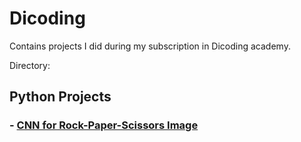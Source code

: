 # Dicoding
Contains projects I did during my subscription in Dicoding academy.

Directory:

## Python Projects
### - <a href="https://github.com/imfdlh/dicoding/blob/master/ANN-rockpaperscissors/fadilahnurimani_submission.ipynb">CNN for Rock-Paper-Scissors Image</a>
